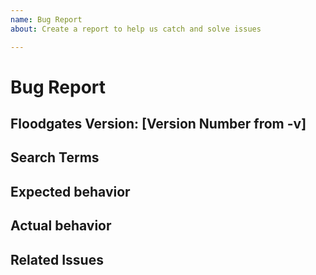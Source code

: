 ```yaml
---
name: Bug Report
about: Create a report to help us catch and solve issues

---
```


# Bug Report

<!--

🚨 READ THIS FIRST 🚨

Please make sure your feature request doesn't already exist before filing it!
Before submitting a feature request, do the following

* Search Github: https://github.com/juxttech/bundle-lambda/search?type=Issues

Please fill out the **ENTIRE** template below

-->

## Floodgates Version: [Version Number from -v]

## Search Terms

<!-- List of keywords you searched for before creating this bug report request. Write them down here so that others can find this suggestion more easily -->

## Expected behavior

<!-- What should have happened -->

## Actual behavior

<!-- What actually happened -->

## Related Issues

<!-- Did you find other bugs that looked similar? -->
